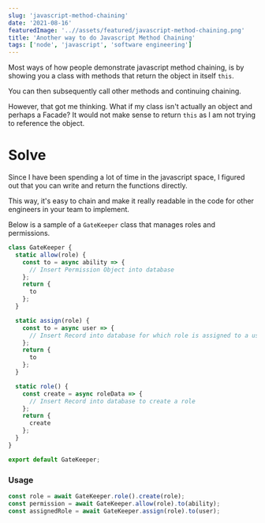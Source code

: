 ```yaml
---
slug: 'javascript-method-chaining'
date: '2021-08-16'
featuredImage: '..//assets/featured/javascript-method-chaining.png'
title: 'Another way to do Javascript Method Chaining'
tags: ['node', 'javascript', 'software engineering']
---
```


Most ways of how people demonstrate javascript method chaining, is by showing you a class with methods that return the object in itself `this`.

You can then subsequently call other methods and continuing chaining.

However, that got me thinking. What if my class isn't actually an object and perhaps a Facade? It would not make sense to return `this` as I am not trying to reference the object.

# Solve

Since I have been spending a lot of time in the javascript space, I figured out that you can write and return the functions directly.

This way, it's easy to chain and make it really readable in the code for other engineers in your team to implement.

Below is a sample of a `GateKeeper` class that manages roles and permissions.

```javascript:title=GateKeeper.js
class GateKeeper {
  static allow(role) {
    const to = async ability => {
      // Insert Permission Object into database
    };
    return {
      to
    };
  }

  static assign(role) {
    const to = async user => {
      // Insert Record into database for which role is assigned to a user
    };
    return {
      to
    };
  }

  static role() {
    const create = async roleData => {
      // Insert Record into database to create a role
    };
    return {
      create
    };
  }
}

export default GateKeeper;
```

### Usage

```javascript
const role = await GateKeeper.role().create(role);
const permission = await GateKeeper.allow(role).to(ability);
const assignedRole = await GateKeeper.assign(role).to(user);
```
